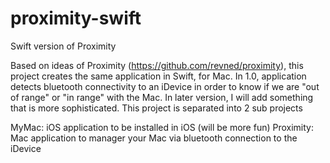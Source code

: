 # proximity-swift
Swift version of Proximity

Based on ideas of Proximity (https://github.com/revned/proximity), this project creates the same application in Swift, for Mac. In 1.0, application detects bluetooth connectivity to an iDevice in order to know if we are "out of range" or "in range" with the Mac.
In later version, I will add something that is more sophisticated.
This project is separated into 2 sub projects

MyMac: iOS application to be installed in iOS (will be more fun)
Proximity: Mac application to manager your Mac via bluetooth connection to the iDevice

